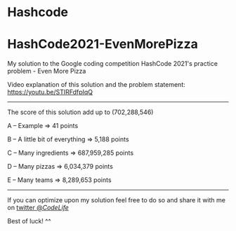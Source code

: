 # Hashcode
# HashCode2021-EvenMorePizza
My solution to the Google coding competition HashCode 2021's practice problem - Even More Pizza

Video explanation of this solution and the problem statement: https://youtu.be/STIRFdfpIqQ

---

The score of this solution add up to (702,288,546)

A – Example => 41 points

B – A little bit of everything => 5,188 points

C – Many ingredients => 687,959,285 points

D – Many pizzas => 6,034,379 points

E – Many teams => 8,289,653 points


---


If you can optimize upon my solution feel free to do so and share it with me on [twitter @_CodeLife_](https://twitter.com/_CodeLife_)

Best of luck! ^^
